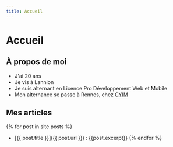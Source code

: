 ```yaml
---
title: Accueil
---
```

# Accueil

## À propos de moi
  * J'ai 20 ans
  * Je vis à Lannion
  * Je suis alternant en Licence Pro Développement Web et Mobile
  * Mon alternance se passe à Rennes, chez [CYIM](https://www.cyim.com/)

## Mes articles
  {% for post in site.posts %}
  * [{{ post.title }}]({{ post.url }}) : {{post.excerpt}}
  {% endfor %}
